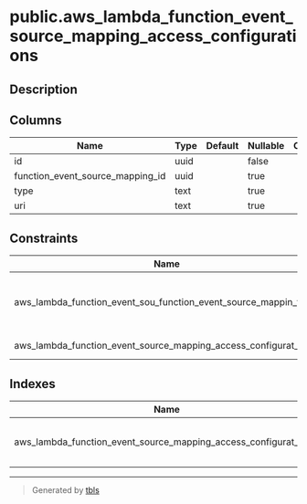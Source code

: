 # public.aws_lambda_function_event_source_mapping_access_configurations

## Description

## Columns

| Name | Type | Default | Nullable | Children | Parents | Comment |
| ---- | ---- | ------- | -------- | -------- | ------- | ------- |
| id | uuid |  | false |  |  |  |
| function_event_source_mapping_id | uuid |  | true |  | [public.aws_lambda_function_event_source_mappings](public.aws_lambda_function_event_source_mappings.md) |  |
| type | text |  | true |  |  |  |
| uri | text |  | true |  |  |  |

## Constraints

| Name | Type | Definition |
| ---- | ---- | ---------- |
| aws_lambda_function_event_sou_function_event_source_mappin_fkey | FOREIGN KEY | FOREIGN KEY (function_event_source_mapping_id) REFERENCES aws_lambda_function_event_source_mappings(id) ON DELETE CASCADE |
| aws_lambda_function_event_source_mapping_access_configurat_pkey | PRIMARY KEY | PRIMARY KEY (id) |

## Indexes

| Name | Definition |
| ---- | ---------- |
| aws_lambda_function_event_source_mapping_access_configurat_pkey | CREATE UNIQUE INDEX aws_lambda_function_event_source_mapping_access_configurat_pkey ON public.aws_lambda_function_event_source_mapping_access_configurations USING btree (id) |

---

> Generated by [tbls](https://github.com/k1LoW/tbls)
